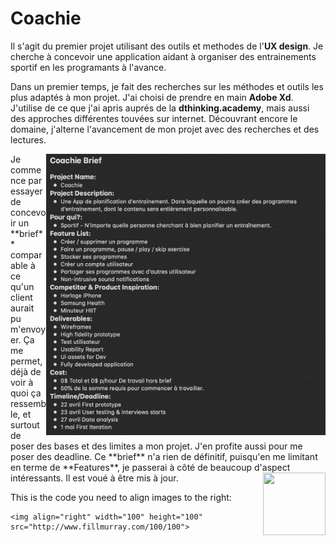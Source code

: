 # Coachie

Il s'agit du premier projet utilisant des outils et methodes de l'**UX design**. Je cherche à concevoir une application aidant à organiser des entrainements sportif en les programants à l'avance. 

Dans un premier temps, je fait des recherches sur les méthodes et outils les plus adaptés à mon projet. J'ai choisi de prendre en main **Adobe Xd**. J'utilise de ce que j'ai apris auprés de la **dthinking.academy**, mais aussi des approches différentes touvées sur internet. Découvrant encore le domaine, j'alterne l'avancement de mon projet avec des recherches et des lectures.
<div style="float: right">
    <img width="447" height="450" src="medias/Git/v1/briefv1.png">
</div>
Je commence par essayer de concevoir un **brief** comparable à ce qu'un client aurait pu m'envoyer. Ça me permet, déjà de voir à quoi ça ressemble, et surtout de poser des bases et des limites a mon projet. J'en profite aussi pour me poser des deadline.
Ce **brief** n'a rien de définitif, puisqu'en me limitant en terme de **Features**, je passerai à côté de beaucoup d'aspect intéressants. Il est voué à être mis à jour.


<img align="right" width="100" height="100" src="http://www.fillmurray.com/100/100">

This is the code you need to align images to the right:
```
<img align="right" width="100" height="100" src="http://www.fillmurray.com/100/100">
```

